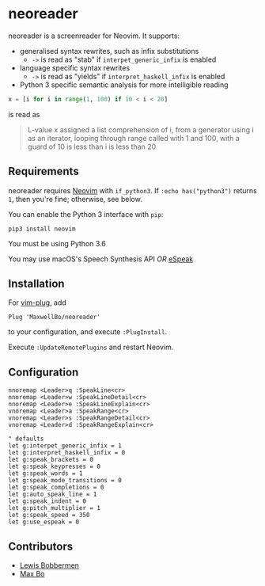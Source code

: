 # neoreader

neoreader is a screenreader for Neovim. It supports:

- generalised syntax rewrites, such as infix substitutions 
  + `->` is read as "stab" if `interpet_generic_infix` is enabled
- language specific syntax rewrites
  + `->` is read as "yields" if `interpret_haskell_infix` is enabled
- Python 3 specific semantic analysis for more intelligible reading

```python
x = [i for i in range(1, 100) if 10 < i < 20]
```
is read as

> L-value x assigned a list comprehension of i, from a generator using i as an iterator, looping through range called with 1 and 100, with a guard of 10 is less than i is less than 20

## Requirements

neoreader requires [Neovim](https://github.com/neovim/neovim) with `if_python3`.
If `:echo has("python3")` returns `1`, then you're fine; otherwise, see below.

You can enable the Python 3 interface with `pip`:

    pip3 install neovim

You must be using Python 3.6

You may use macOS's Speech Synthesis API _OR_ [eSpeak](https://github.com/rhdunn/espeak)


## Installation

For [vim-plug](https://github.com/junegunn/vim-plug), add 

```vim
Plug 'MaxwellBo/neoreader'
```

to your configuration, and execute `:PlugInstall`.

Execute `:UpdateRemotePlugins` and restart Neovim.

## Configuration

```vim
nnoremap <Leader>q :SpeakLine<cr>
nnoremap <Leader>w :SpeakLineDetail<cr>
nnoremap <Leader>e :SpeakLineExplain<cr>
vnoremap <Leader>a :SpeakRange<cr>
vnoremap <Leader>s :SpeakRangeDetail<cr>
vnoremap <Leader>d :SpeakRangeExplain<cr>

" defaults
let g:interpet_generic_infix = 1
let g:interpret_haskell_infix = 0
let g:speak_brackets = 0
let g:speak_keypresses = 0
let g:speak_words = 1
let g:speak_mode_transitions = 0
let g:speak_completions = 0
let g:auto_speak_line = 1
let g:speak_indent = 0
let g:pitch_multiplier = 1
let g:speak_speed = 350
let g:use_espeak = 0
```

## Contributors

- [Lewis Bobbermen](https://github.com/lewisjb)
- [Max Bo](https://github.com/MaxwellBo)
